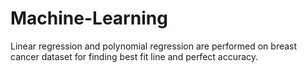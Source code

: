 # Machine-Learning

Linear regression and polynomial regression are performed on breast cancer dataset for finding best fit line and perfect accuracy.
